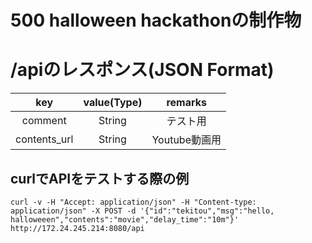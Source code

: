 # 500 halloween hackathonの制作物

# /apiのレスポンス(JSON Format)  
| key | value(Type) | remarks |  
|:--:|:--:|:--:|
| comment | String | テスト用 |  
| contents_url | String | Youtube動画用 |  

## curlでAPIをテストする際の例  

```
curl -v -H "Accept: application/json" -H "Content-type: application/json" -X POST -d '{"id":"tekitou","msg":"hello, halloweeen","contents":"movie","delay_time":"10m"}'   http://172.24.245.214:8080/api
```
